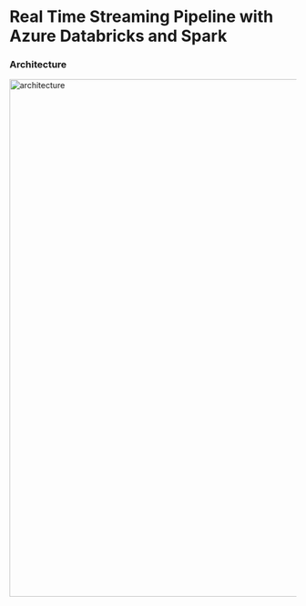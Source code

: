 # Real Time Streaming Pipeline with Azure Databricks and Spark  

### Architecture

<img width="910" alt="architecture" src="https://github.com/laijupjoy/Real-Time-Streaming-Pipeline-with-Azure-Databricks-and-Delta-Live-Tables/assets/87544051/2d878821-2661-4e0d-89bc-123cc28eca85">
